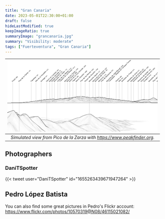 ```yaml
---
title: "Gran Canaria"
date: 2023-05-01T22:30:00+01:00
draft: false
hideLastModified: true
keepImageRatio: true
summaryImage: "grancanaria.jpg"
summary: "Visibility: moderate"
tags: ["Fuerteventura", "Gran Canaria"]
---
```




| ![Gran Canaria from Fuerteventura](fuerteventura_grancanaria_pano.png) |
|:--:| 
| _Simulated view from Pico de la Zarza with https://www.peakfinder.org._ |


## Photographers

### DaniTSpotter

{{< tweet user="DaniTSpotter" id="1655263439671947264" >}}

## Pedro López Batista

You can also find some great pictures in Pedro's Flickr account:
https://www.flickr.com/photos/10570319@N08/46115021082/
